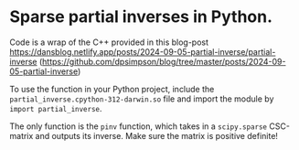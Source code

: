 # Sparse partial inverses in Python. 

Code is a wrap of the C++ provided in this blog-post https://dansblog.netlify.app/posts/2024-09-05-partial-inverse/partial-inverse (https://github.com/dpsimpson/blog/tree/master/posts/2024-09-05-partial-inverse)

To use the function in your Python project, include the ```partial_inverse.cpython-312-darwin.so``` file and import the module by ```import partial_inverse```. 

The only function is the ```pinv``` function, which takes in a ```scipy.sparse``` CSC-matrix and outputs its inverse. Make sure the matrix is positive definite!
